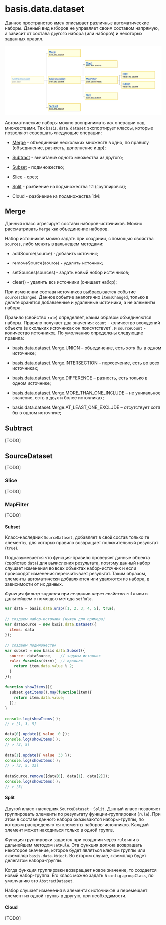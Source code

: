 # basis.data.dataset

Данное пространство имен описывает различные автоматические наборы. Данный вид наборов не управляет своим составом напрямую, а зависит от состава другого набора (или наборов) и некоторых заданных правил.

![Структура классов basis.data.dataset](img/data-datasets.png)

Автоматические наборы можно воспринимать как операции над множествами. Так `basis.data.dataset` экспортирует классы, которые позволяют совершать следующие операции:

  * [Merge](#merge) - объединение нескольких множеств в одно, по правилу (объединение, разность, дополнение и др);

  * [Subtract](#subtract) - вычитание одного множества из другого;

  * [Subset](#subset) - подмножество;

  * [Slice](#slice) - срез;

  * [Split](#split) - разбиение на подмножества 1:1 (группировка);

  * [Cloud](#cloud) - разбиение на подмножества 1:M;

## Merge

Данный класс агрегирует составы наборов-источников. Можно рассматривать `Merge` как объединение наборов.

Набор источников можно задать при создании, с помощью свойства `sources`, либо менять в дальнешем методами:

  * addSource(source) - добавить источник;

  * removeSource(source) - удалить источник;

  * setSources(sources) - задать новый нобор источников;

  * clear() - удалить все источники (очищает набор);


При изменении состава источников выбрасывается событие `sourcesChanged`. Данное событие аналогично `itemsChanged`, только в дельте хранятся добавленные и удаленные источники, а не элементы набора.

Правило (свойство `rule`) определяет, каким образом объединяются наборы. Правило получает два значения: `count` - количество вхождений объекта (в скольких источниках он присутствует), и `sourceCount` - количество источников. По умолчанию определены следующие правила:

  * basis.data.dataset.Merge.UNION – объединение, есть хотя бы в одном источнике;

  * basis.data.dataset.Merge.INTERSECTION – пересечение, есть во всех источниках;

  * basis.data.dataset.Merge.DIFFERENCE – разность, есть только в одном источнике;

  * basis.data.dataset.Merge.MORE_THAN_ONE_INCLUDE – не уникальное значение, есть в двух и более источниках;

  * basis.data.dataset.Merge.AT_LEAST_ONE_EXCLUDE – отсутствует хотя бы в одном источнике;

## Subtract

[TODO]

## SourceDataset

[TODO]

### Slice

[TODO]

### MapFilter

[TODO]

#### Subset

Класс-наследник `SourceDataset`, добавляет в свой состав только те элементы, для которых правило возвращает положительный результат (`true`).

Подразумевается что функция-правило проверяет данные объекта (свойство `data`) для вычисления результата, поэтому данный набор слушает изменения во всех объектах набор-источник и если происходят изменения пересчитывает результат. Таким образом, элементы автоматически добавляются или удаляются из набора, в зависимости от их данных.

Функция фильтр задается при создании через свойство `rule` или в дальнейшем с помощью метода `setRule`.

```js
var data = basis.data.wrap([1, 2, 3, 4, 5], true);

// создаем набор-источник (нужен для примера)
var dataSource = new basis.data.Dataset({
  items: data
});

// создаем подмножество
var subset = new basis.data.Subset({
  source: dataSource,    // задаем источник
  rule: function(item){  // правило
    return item.data.value % 2;
  }
});

function showItems(){
  subset.getItems().map(function(item){
    return item.data.value;
  });
}

console.log(showItems());
// > [1, 3, 5]

data[0].update({ value: 0 });
console.log(showItems());
// > [3, 5]

data[1].update({ value: 33 });
console.log(showItems());
// > [3, 5, 33]

dataSource.remove([data[0], data[1], data[2]]);
console.log(showItems());
// > [5]
```

#### Split

Другой класс-наследник `SourceDataset` - `Split`. Данный класс позволяет группировать элементы по результату функции-группировки (`rule`). При этом в составе данного набора оказываются наборы-группы, по которым распределяются элементы наборов-источников. Каждый элемент может находиться только в одной группе.

Функция группировки задается при создании через `rule` или в дальнейшем методом `setRule`. Эта функция должна возвращать некоторое значение, которое будет являться ключом группы или экземпляр `basis.data.Object`. Во втором случае, экземпляр будет делегатом набора-группы.

Когда функция группировки возвращает новое значение, то создается новый набор-группа. Его класс можно задать в `config.groupClass`, по умолчанию это `AbstractDataset`.

Набор слушает изменения в элементах источников и перемещает элемент из одной группы в другую, при необходимости.

#### Cloud

[TODO]
